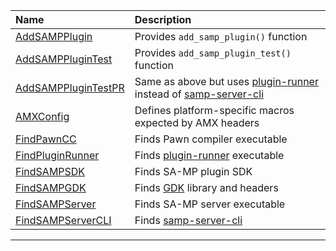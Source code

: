 Name                                             | Description
:------------------------------------------------|:--------------------------------------------------------
[AddSAMPPlugin](AddSAMPPlugin.cmake)             | Provides `add_samp_plugin()` function
[AddSAMPPluginTest](AddSAMPPluginTest.cmake)     | Provides `add_samp_plugin_test()` function
[AddSAMPPluginTestPR](AddSAMPPluginTestPR.cmake) | Same as above but uses [plugin-runner][plugin-runner] instead of [samp-server-cli][samp-server-cli]
[AMXConfig](AMXConfig.cmake)                     | Defines platform-specific macros expected by AMX headers
[FindPawnCC](FindPawnCC.cmake)                   | Finds Pawn compiler executable
[FindPluginRunner](FindPluginRunner.cmake)       | Finds [plugin-runner][plugin-runner] executable
[FindSAMPSDK](FindSAMPSDK.cmake)                 | Finds SA-MP plugin SDK
[FindSAMPGDK](FindSAMPGDK.cmake)                 | Finds [GDK][sampgdk] library and headers
[FindSAMPServer](FindSAMPServer.cmake)           | Finds SA-MP server executable
[FindSAMPServerCLI](FindSAMPServerCLI.cmake)     | Finds [samp-server-cli][samp-server-cli]
-----------------------------------------------------------------------------------------------------------

[sampgdk]: https://github.com/Zeex/sampgdk
[samp-server-cli]: https://github.com/Zeex/samp-server-cli
[plugin-runner]: https://github.com/Zeex/plugin-runner
